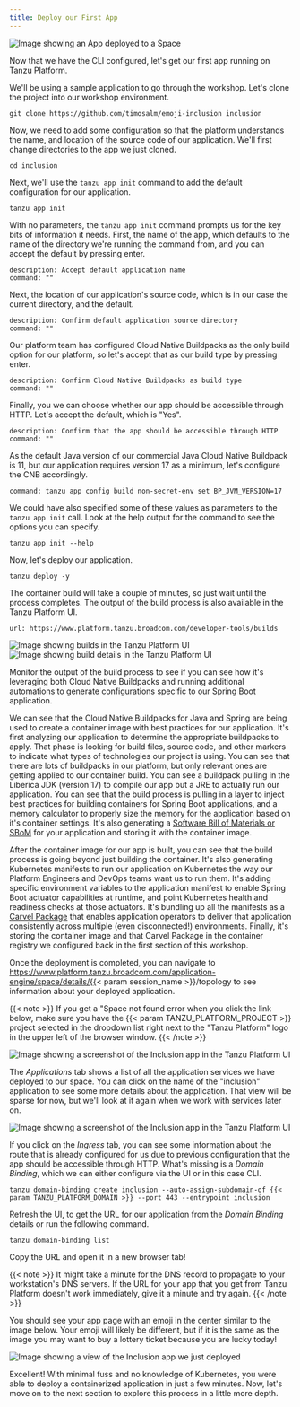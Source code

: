 ```yaml
---
title: Deploy our First App
---
```

![Image showing an App deployed to a Space](../images/deploy-an-app.png)

Now that we have the CLI configured, let's get our first app running on Tanzu Platform.

We'll be using a sample application to go through the workshop.  Let's clone the project into our workshop environment.
```execute
git clone https://github.com/timosalm/emoji-inclusion inclusion
```

Now, we need to add some configuration so that the platform understands the name, and location of the source code of our application.  We'll first change directories to the app we just cloned.
```execute
cd inclusion
```

Next, we'll use the `tanzu app init` command to add the default configuration for our application.
```execute
tanzu app init
```
With no parameters, the `tanzu app init` command prompts us for the key bits of information it needs. 
First, the name of the app, which defaults to the name of the directory we're running the command from, and you can accept the default by pressing enter.
```terminal:execute
description: Accept default application name
command: ""
```

Next, the location of our application's source code, which is in our case the current directory, and the default.
```terminal:execute
description: Confirm default application source directory
command: ""
```

Our platform team has configured Cloud Native Buildpacks as the only build option for our platform, so let's accept that as our build type by pressing enter.
```terminal:execute
description: Confirm Cloud Native Buildpacks as build type
command: ""
```

Finally, you we can choose whether our app should be accessible through HTTP. Let's accept the default, which is "Yes".
```terminal:execute
description: Confirm that the app should be accessible through HTTP
command: ""
```

As the default Java version of our commercial Java Cloud Native Buildpack is 11, but our application requires version 17 as a minimum, let's configure the CNB accordingly. 
```terminal:execute
command: tanzu app config build non-secret-env set BP_JVM_VERSION=17
```

We could have also specified some of these values as parameters to the `tanzu app init` call. Look at the help output for the command to see the options you can specify.
```execute
tanzu app init --help
```

Now, let's deploy our application.
```execute
tanzu deploy -y
```

The container build will take a couple of minutes, so just wait until the process completes. 
The output of the build process is also available in the Tanzu Platform UI.
```dashboard:open-url
url: https://www.platform.tanzu.broadcom.com/developer-tools/builds
```
![Image showing builds in the Tanzu Platform UI](../images/tanzu-platform-build-screenshot.png)
![Image showing build details in the Tanzu Platform UI](../images/tanzu-platform-build-details-screenshot.png)

Monitor the output of the build process to see if you can see how it's leveraging both Cloud Native Buildpacks and running additional automations to generate configurations specific to our Spring Boot application. 

We can see that the Cloud Native Buildpacks for Java and Spring are being used to create a container image with best practices for our application. It's first analyzing our application to determine the appropriate buildpacks to apply.  That phase is looking for build files, source code, and other markers to indicate what types of technologies our project is using.  You can see that there are lots of buildpacks in our platform, but only relevant ones are getting applied to our container build.  You can see a buildpack pulling in the Liberica JDK (version 17) to compile our app but a JRE to actually run our application.  You can see that the build process is pulling in a layer to inject best practices for building containers for Spring Boot applications, and a memory calculator to properly size the memory for the application based on it's container settings.  It's also generating a [Software Bill of Materials or SBoM](https://www.cisa.gov/sbom) for your application and storing it with the container image.

After the container image for our app is built, you can see that the build process is going beyond just building the container.  It's also generating Kubernetes manifests to run our application on Kubernetes the way our Platform Engineers and DevOps teams want us to run them.  It's adding specific environment variables to the application manifest to enable Spring Boot actuator capabilities at runtime, and point Kubernetes health and readiness checks at those actuators.  It's bundling up all the manifests as a [Carvel Package](https://carvel.dev/kapp-controller/docs/latest/packaging/#package) that enables application operators to deliver that application consistently across multiple (even disconnected!) environments.  Finally, it's storing the container image and that Carvel Package in the container registry we configured back in the first section of this workshop.


Once the deployment is completed, you can navigate to https://www.platform.tanzu.broadcom.com/application-engine/space/details/{{< param  session_name >}}/topology to see information about your deployed application.  

{{< note >}}
If you get a "Space not found error when you click the link below, make sure you have the {{< param TANZU_PLATFORM_PROJECT >}} project selected in the dropdown list right next to the "Tanzu Platform" logo in the upper left of the browser window.
{{< /note >}}

![Image showing a screenshot of the Inclusion app in the Tanzu Platform UI](../images/tanzu-platform-screenshot.png)

The *Applications* tab shows a list of all the application services we have deployed to our space. You can click on the name of the "inclusion" application to see some more details about the application. That view will be sparse for now, but we'll look at it again when we work with services later on. 

![Image showing a screenshot of the Inclusion app in the Tanzu Platform UI](../images/tanzu-platform-ingress-screenshot.png)

If you click on the *Ingress* tab, you can see some information about the route that is already configured for us due to previous configuration that the app should be accessible through HTTP.
What's missing is a *Domain Binding*, which we can either configure via the UI or in this case CLI.
```execute
tanzu domain-binding create inclusion --auto-assign-subdomain-of {{< param TANZU_PLATFORM_DOMAIN >}} --port 443 --entrypoint inclusion 
```

Refresh the UI, to get the URL for our application from the *Domain Binding* details or run the following command.
```execute
tanzu domain-binding list
```

Copy the URL and open it in a new browser tab! 

{{< note >}}
It might take a minute for the DNS record to propagate to your workstation's DNS servers. If the URL for your app that you get from Tanzu Platform doesn't work immediately, give it a minute and try again.
{{< /note >}}

You should see your app page with an emoji in the center similar to the image below.  Your emoji will likely be different, but if it is the same as the image you may want to buy a lottery ticket because you are lucky today!

![Image showing a view of the Inclusion app we just deployed](../images/inclusion-app.png)

Excellent! With minimal fuss and no knowledge of Kubernetes, you were able to deploy a containerized application in just a few minutes.  Now, let's move on to the next section to explore this process in a little more depth.

